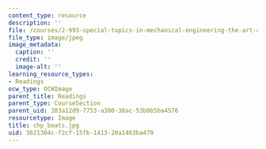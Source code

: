 ```yaml
---
content_type: resource
description: ''
file: /courses/2-993-special-topics-in-mechanical-engineering-the-art-and-science-of-boat-design-january-iap-2007/3621304cf2cf15fb141320a1463ba479_chp_boats.jpg
file_type: image/jpeg
image_metadata:
  caption: ''
  credit: ''
  image-alt: ''
learning_resource_types:
- Readings
ocw_type: OCWImage
parent_title: Readings
parent_type: CourseSection
parent_uid: 383a12d9-7753-a380-38ac-53b8b5ba4576
resourcetype: Image
title: chp_boats.jpg
uid: 3621304c-f2cf-15fb-1413-20a1463ba479
---
```

